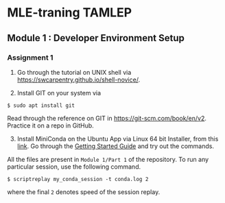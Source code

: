 # MLE-traning TAMLEP

## Module 1 : Developer Environment Setup

### Assignment 1

1. Go through the tutorial on UNIX shell via https://swcarpentry.github.io/shell-novice/. 

2. Install GIT on your system via 
```
$ sudo apt install git
```
Read through the reference on GIT in https://git-scm.com/book/en/v2. Practice it on a repo in GitHub. 

3. Install MiniConda on the Ubuntu App via Linux 64 bit Installer, from this [link](https://docs.conda.io/en/latest/miniconda.html). Go through the [Getting Started Guide](https://docs.conda.io/projects/conda/en/latest/user-guide/getting-started.html) and try out the commands.

All the files are present in `Module 1/Part 1` of the repository. To run any particular session, use the following command. 
```
$ scriptreplay my_conda_session -t conda.log 2
```
where the final `2` denotes speed of the session replay.